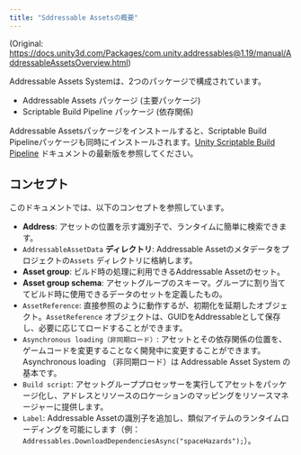```yaml
---
title: "Sddressable Assetsの概要"
---
```


(Original: https://docs.unity3d.com/Packages/com.unity.addressables@1.19/manual/AddressableAssetsOverview.html)


Addressable Assets Systemは、2つのパッケージで構成されています。

- Addressable Assets パッケージ (主要パッケージ)
- Scriptable Build Pipeline パッケージ (依存関係)

Addressable Assetsパッケージをインストールすると、Scriptable Build Pipelineパッケージも同時にインストールされます。[Unity Scriptable Build Pipeline](https://docs.unity3d.com/Packages/com.unity.scriptablebuildpipeline@latest) ドキュメントの最新版を参照してください。

## コンセプト

このドキュメントでは、以下のコンセプトを参照しています。


- **Address**: アセットの位置を示す識別子で、ランタイムに簡単に検索できます。
- `AddressableAssetData` **ディレクトリ**: Addressable Assetのメタデータをプロジェクトの`Assets` ディレクトリに格納します。
- **Asset group**: ビルド時の処理に利用できるAddressable Assetのセット。
- **Asset group schema**: アセットグループのスキーマ。グループに割り当ててビルド時に使用できるデータのセットを定義したもの。
- `AssetReference`: 直接参照のように動作するが、初期化を延期したオブジェクト。`AssetReference` オブジェクトは、GUIDをAddressableとして保存し、必要に応じてロードすることができます。
- `Asynchronous loading（非同期ロード）`: アセットとその依存関係の位置を、ゲームコードを変更することなく開発中に変更することができます。Asynchronous loading （非同期ロード）は Addressable Asset System の基本です。
- `Build script`: アセットグループプロセッサーを実行してアセットをパッケージ化し、アドレスとリソースのロケーションのマッピングをリソースマネージャーに提供します。
- `Label`: Addressable Assetの識別子を追加し、類似アイテムのランタイムローディングを可能にします（例：`Addressables.DownloadDependenciesAsync("spaceHazards");`）。
